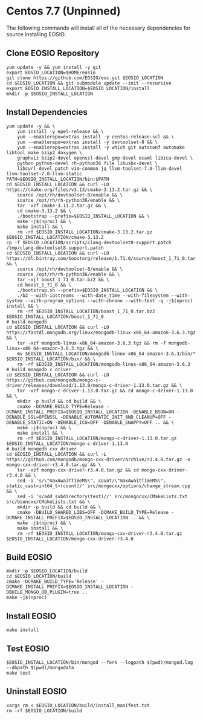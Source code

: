 # Centos 7.7 (Unpinned)
The following commands will install all of the necessary dependencies for source installing EOSIO.
<!-- The code within the following block is used in our CI/CD. It will be converted line by line into statements inside of a temporary Dockerfile and used to build our docker tag for this OS. 
Therefore, COPY and other Dockerfile-isms are not permitted. -->
## Clone EOSIO Repository
<!-- CLONE -->
```
yum update -y && yum install -y git
export EOSIO_LOCATION=$HOME/eosio
git clone https://github.com/EOSIO/eos.git $EOSIO_LOCATION
cd $EOSIO_LOCATION && git submodule update --init --recursive
export EOSIO_INSTALL_LOCATION=$EOSIO_LOCATION/install
mkdir -p $EOSIO_INSTALL_LOCATION
```
<!-- CLONE END -->
## Install Dependencies
<!-- DEPS -->
```
yum update -y && \
    yum install -y epel-release && \
    yum --enablerepo=extras install -y centos-release-scl && \
    yum --enablerepo=extras install -y devtoolset-8 && \
    yum --enablerepo=extras install -y which git autoconf automake libtool make bzip2 doxygen \
    graphviz bzip2-devel openssl-devel gmp-devel ocaml libicu-devel \
    python python-devel rh-python36 file libusbx-devel \
    libcurl-devel patch vim-common jq llvm-toolset-7.0-llvm-devel llvm-toolset-7.0-llvm-static
PATH=$EOSIO_INSTALL_LOCATION/bin:$PATH
cd $EOSIO_INSTALL_LOCATION && curl -LO https://cmake.org/files/v3.13/cmake-3.13.2.tar.gz && \
    source /opt/rh/devtoolset-8/enable && \
    source /opt/rh/rh-python36/enable && \
    tar -xzf cmake-3.13.2.tar.gz && \
    cd cmake-3.13.2 && \
    ./bootstrap --prefix=$EOSIO_INSTALL_LOCATION && \
    make -j$(nproc) && \
    make install && \
    rm -rf $EOSIO_INSTALL_LOCATION/cmake-3.13.2.tar.gz $EOSIO_INSTALL_LOCATION/cmake-3.13.2
cp -f $EOSIO_LOCATION/scripts/clang-devtoolset8-support.patch /tmp/clang-devtoolset8-support.patch
cd $EOSIO_INSTALL_LOCATION && curl -LO https://dl.bintray.com/boostorg/release/1.71.0/source/boost_1_71_0.tar.bz2 && \
    source /opt/rh/devtoolset-8/enable && \
    source /opt/rh/rh-python36/enable && \
    tar -xjf boost_1_71_0.tar.bz2 && \
    cd boost_1_71_0 && \
    ./bootstrap.sh --prefix=$EOSIO_INSTALL_LOCATION && \
    ./b2 --with-iostreams --with-date_time --with-filesystem --with-system --with-program_options --with-chrono --with-test -q -j$(nproc) install && \
    rm -rf $EOSIO_INSTALL_LOCATION/boost_1_71_0.tar.bz2 $EOSIO_INSTALL_LOCATION/boost_1_71_0
# build mongodb
cd $EOSIO_INSTALL_LOCATION && curl -LO https://fastdl.mongodb.org/linux/mongodb-linux-x86_64-amazon-3.6.3.tgz && \
    tar -xzf mongodb-linux-x86_64-amazon-3.6.3.tgz && rm -f mongodb-linux-x86_64-amazon-3.6.3.tgz && \
    mv $EOSIO_INSTALL_LOCATION/mongodb-linux-x86_64-amazon-3.6.3/bin/* $EOSIO_INSTALL_LOCATION/bin/ && \
    rm -rf $EOSIO_INSTALL_LOCATION/mongodb-linux-x86_64-amazon-3.6.3
# build mongodb c driver
cd $EOSIO_INSTALL_LOCATION && curl -LO https://github.com/mongodb/mongo-c-driver/releases/download/1.13.0/mongo-c-driver-1.13.0.tar.gz && \
    tar -xzf mongo-c-driver-1.13.0.tar.gz && cd mongo-c-driver-1.13.0 && \
    mkdir -p build && cd build && \
    cmake -DCMAKE_BUILD_TYPE=Release -DCMAKE_INSTALL_PREFIX=$EOSIO_INSTALL_LOCATION -DENABLE_BSON=ON -DENABLE_SSL=OPENSSL -DENABLE_AUTOMATIC_INIT_AND_CLEANUP=OFF -DENABLE_STATIC=ON -DENABLE_ICU=OFF -DENABLE_SNAPPY=OFF .. && \
    make -j$(nproc) && \
    make install && \
    rm -rf $EOSIO_INSTALL_LOCATION/mongo-c-driver-1.13.0.tar.gz $EOSIO_INSTALL_LOCATION/mongo-c-driver-1.13.0
# build mongodb cxx driver
cd $EOSIO_INSTALL_LOCATION && curl -L https://github.com/mongodb/mongo-cxx-driver/archive/r3.4.0.tar.gz -o mongo-cxx-driver-r3.4.0.tar.gz && \
    tar -xzf mongo-cxx-driver-r3.4.0.tar.gz && cd mongo-cxx-driver-r3.4.0 && \
    sed -i 's/\"maxAwaitTimeMS\", count/\"maxAwaitTimeMS\", static_cast<int64_t>(count)/' src/mongocxx/options/change_stream.cpp && \
    sed -i 's/add_subdirectory(test)//' src/mongocxx/CMakeLists.txt src/bsoncxx/CMakeLists.txt && \
    mkdir -p build && cd build && \
    cmake -DBUILD_SHARED_LIBS=OFF -DCMAKE_BUILD_TYPE=Release -DCMAKE_INSTALL_PREFIX=$EOSIO_INSTALL_LOCATION .. && \
    make -j$(nproc) && \
    make install && \
    rm -rf $EOSIO_INSTALL_LOCATION/mongo-cxx-driver-r3.4.0.tar.gz $EOSIO_INSTALL_LOCATION/mongo-cxx-driver-r3.4.0
```
<!-- DEPS END -->
## Build EOSIO
<!-- BUILD -->
```
mkdir -p $EOSIO_LOCATION/build
cd $EOSIO_LOCATION/build
cmake -DCMAKE_BUILD_TYPE='Release' -DCMAKE_INSTALL_PREFIX=$EOSIO_INSTALL_LOCATION -DBUILD_MONGO_DB_PLUGIN=true ..
make -j$(nproc)
```
<!-- BUILD -->
## Install EOSIO
<!-- INSTALL -->
```
make install
```
<!-- INSTALL END -->
## Test EOSIO
<!-- TEST -->
```
$EOSIO_INSTALL_LOCATION/bin/mongod --fork --logpath $(pwd)/mongod.log --dbpath $(pwd)/mongodata
make test
```
<!-- TEST END -->
## Uninstall EOSIO
<!-- UNINSTALL -->
```
xargs rm < $EOSIO_LOCATION/build/install_manifest.txt
rm -rf $EOSIO_LOCATION/build
```
<!-- UNINSTALL END -->